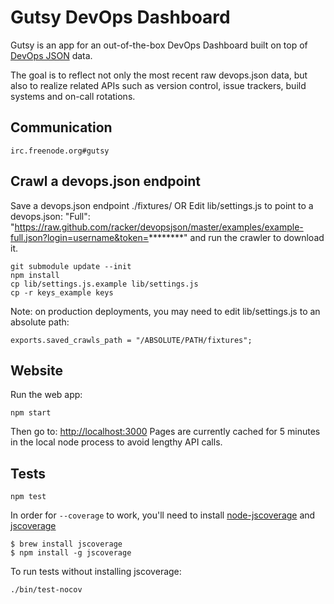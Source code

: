 # Gutsy DevOps Dashboard

Gutsy is an app for an out-of-the-box DevOps Dashboard built on top of 
[DevOps JSON](/racker/devopsjson) data.

The goal is to reflect not only the most recent raw devops.json data,
but also to realize related APIs such as version control, issue trackers, build systems and on-call rotations.


## Communication

```
irc.freenode.org#gutsy
```


## Crawl a devops.json endpoint

Save a devops.json endpoint ./fixtures/
OR
Edit lib/settings.js to point to a devops.json:
"Full": "https://raw.github.com/racker/devopsjson/master/examples/example-full.json?login=username&token=********" and run the crawler to download it.

```
git submodule update --init
npm install
cp lib/settings.js.example lib/settings.js
cp -r keys_example keys
```

Note: on production deployments, you may need to edit lib/settings.js to an absolute path:

```
exports.saved_crawls_path = "/ABSOLUTE/PATH/fixtures";
```

## Website

Run the web app:

```
npm start
```

Then go to: [http://localhost:3000](http://localhost:3000)
Pages are currently cached for 5 minutes in the local node process to avoid lengthy API calls.

## Tests

```
npm test
```

In order for `--coverage` to work, you'll need to install [node-jscoverage](https://github.com/visionmedia/node-jscoverage)
and [jscoverage](http://siliconforks.com/jscoverage/)

```
$ brew install jscoverage
$ npm install -g jscoverage
```

To run tests without installing jscoverage:

```
./bin/test-nocov
```
